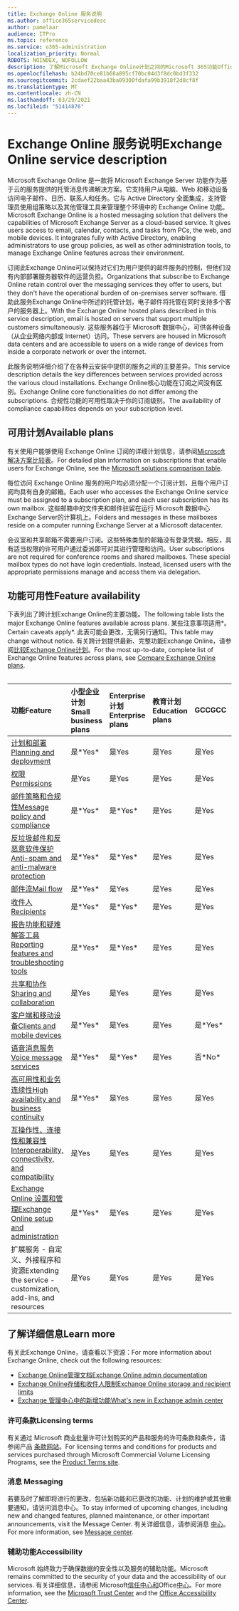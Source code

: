 ```yaml
---
title: Exchange Online 服务说明
ms.author: office365servicedesc
author: pamelaar
audience: ITPro
ms.topic: reference
ms.service: o365-administration
localization_priority: Normal
ROBOTS: NOINDEX, NOFOLLOW
description: 了解Microsoft Exchange Online计划之间的Microsoft 365功能Office 365可用性。
ms.openlocfilehash: b24bd70ce81b68a895cf70bc04d3f8dc0bd3f332
ms.sourcegitcommit: 2cdaef22baa43ba09300fdafa99b3918f2d8cf8f
ms.translationtype: MT
ms.contentlocale: zh-CN
ms.lasthandoff: 03/29/2021
ms.locfileid: "51414876"
---
```

# <a name="exchange-online-service-description"></a><span data-ttu-id="f12b6-103">Exchange Online 服务说明</span><span class="sxs-lookup"><span data-stu-id="f12b6-103">Exchange Online service description</span></span>

<span data-ttu-id="f12b6-p101">Microsoft Exchange Online 是一款将 Microsoft Exchange Server 功能作为基于云的服务提供的托管消息传递解决方案。它支持用户从电脑、Web 和移动设备访问电子邮件、日历、联系人和任务。它与 Active Directory 全面集成，支持管理员使用组策略以及其他管理工具来管理整个环境中的 Exchange Online 功能。</span><span class="sxs-lookup"><span data-stu-id="f12b6-p101">Microsoft Exchange Online is a hosted messaging solution that delivers the capabilities of Microsoft Exchange Server as a cloud-based service. It gives users access to email, calendar, contacts, and tasks from PCs, the web, and mobile devices. It integrates fully with Active Directory, enabling administrators to use group policies, as well as other administration tools, to manage Exchange Online features across their environment.</span></span>
  
<span data-ttu-id="f12b6-107">订阅此Exchange Online可以保持对它们为用户提供的邮件服务的控制，但他们没有内部部署服务器软件的运营负担。</span><span class="sxs-lookup"><span data-stu-id="f12b6-107">Organizations that subscribe to Exchange Online retain control over the messaging services they offer to users, but they don't have the operational burden of on-premises server software.</span></span> <span data-ttu-id="f12b6-108">借助此服务Exchange Online中所述的托管计划，电子邮件将托管在同时支持多个客户的服务器上。</span><span class="sxs-lookup"><span data-stu-id="f12b6-108">With the Exchange Online hosted plans described in this service description, email is hosted on servers that support multiple customers simultaneously.</span></span> <span data-ttu-id="f12b6-109">这些服务器位于 Microsoft 数据中心，可供各种设备（从企业网络内部或 Internet）访问。</span><span class="sxs-lookup"><span data-stu-id="f12b6-109">These servers are housed in Microsoft data centers and are accessible to users on a wide range of devices from inside a corporate network or over the internet.</span></span>

<span data-ttu-id="f12b6-110">此服务说明详细介绍了在各种云安装中提供的服务之间的主要差异。</span><span class="sxs-lookup"><span data-stu-id="f12b6-110">This service description details the key differences between services provided across the various cloud installations.</span></span> <span data-ttu-id="f12b6-111">Exchange Online核心功能在订阅之间没有区别。</span><span class="sxs-lookup"><span data-stu-id="f12b6-111">Exchange Online core functionalities do not differ among the subscriptions.</span></span> <span data-ttu-id="f12b6-112">合规性功能的可用性取决于你的订阅级别。</span><span class="sxs-lookup"><span data-stu-id="f12b6-112">The availability of compliance capabilities depends on your subscription level.</span></span>
  
## <a name="available-plans"></a><span data-ttu-id="f12b6-113">可用计划</span><span class="sxs-lookup"><span data-stu-id="f12b6-113">Available plans</span></span>

<span data-ttu-id="f12b6-114">有关使用户能够使用 Exchange Online 订阅的详细计划信息，请参阅[Microsoft 解决方案比较表](https://go.microsoft.com/fwlink/?linkid=2139145)。</span><span class="sxs-lookup"><span data-stu-id="f12b6-114">For detailed plan information on subscriptions that enable users for Exchange Online, see the [Microsoft solutions comparison table](https://go.microsoft.com/fwlink/?linkid=2139145).</span></span>

<span data-ttu-id="f12b6-115">每位访问 Exchange Online 服务的用户均必须分配一个订阅计划，且每个用户订阅均具有自身的邮箱。</span><span class="sxs-lookup"><span data-stu-id="f12b6-115">Each user who accesses the Exchange Online service must be assigned to a subscription plan, and each user subscription has its own mailbox.</span></span> <span data-ttu-id="f12b6-116">这些邮箱中的文件夹和邮件驻留在运行 Microsoft 数据中心Exchange Server的计算机上。</span><span class="sxs-lookup"><span data-stu-id="f12b6-116">Folders and messages in these mailboxes reside on a computer running Exchange Server at a Microsoft datacenter.</span></span>
  
<span data-ttu-id="f12b6-p105">会议室和共享邮箱不需要用户订阅。这些特殊类型的邮箱没有登录凭据。相反，具有适当权限的许可用户通过委派即可对其进行管理和访问。</span><span class="sxs-lookup"><span data-stu-id="f12b6-p105">User subscriptions are not required for conference rooms and shared mailboxes. These special mailbox types do not have login credentials. Instead, licensed users with the appropriate permissions manage and access them via delegation.</span></span>

## <a name="feature-availability"></a><span data-ttu-id="f12b6-120">功能可用性</span><span class="sxs-lookup"><span data-stu-id="f12b6-120">Feature availability</span></span>

<span data-ttu-id="f12b6-121">下表列出了跨计划Exchange Online的主要功能。</span><span class="sxs-lookup"><span data-stu-id="f12b6-121">The following table lists the major Exchange Online features available across plans.</span></span> <span data-ttu-id="f12b6-122">某些注意事项适用\*。</span><span class="sxs-lookup"><span data-stu-id="f12b6-122">Certain caveats apply\*.</span></span> <span data-ttu-id="f12b6-123">此表可能会更改，无需另行通知。</span><span class="sxs-lookup"><span data-stu-id="f12b6-123">This table may change without notice.</span></span> <span data-ttu-id="f12b6-124">有关跨计划提供最新、完整功能Exchange Online，请参阅[比较Exchange Online计划](https://www.microsoft.com/microsoft-365/exchange/compare-microsoft-exchange-online-plans)。</span><span class="sxs-lookup"><span data-stu-id="f12b6-124">For the most up-to-date, complete list of Exchange Online features across plans, see [Compare Exchange Online plans](https://www.microsoft.com/microsoft-365/exchange/compare-microsoft-exchange-online-plans).</span></span><br><br>
  
| <span data-ttu-id="f12b6-125">功能</span><span class="sxs-lookup"><span data-stu-id="f12b6-125">Feature</span></span> | <span data-ttu-id="f12b6-126">小型企业计划</span><span class="sxs-lookup"><span data-stu-id="f12b6-126">Small business plans</span></span> | <span data-ttu-id="f12b6-127">Enterprise计划</span><span class="sxs-lookup"><span data-stu-id="f12b6-127">Enterprise plans</span></span> | <span data-ttu-id="f12b6-128">教育计划</span><span class="sxs-lookup"><span data-stu-id="f12b6-128">Education plans</span></span> | <span data-ttu-id="f12b6-129">GCC</span><span class="sxs-lookup"><span data-stu-id="f12b6-129">GCC</span></span> | <span data-ttu-id="f12b6-130">GCC-High</span><span class="sxs-lookup"><span data-stu-id="f12b6-130">GCC-High</span></span> | <span data-ttu-id="f12b6-131">DOD</span><span class="sxs-lookup"><span data-stu-id="f12b6-131">DOD</span></span> | 
|:-----|:-----|:-----|:-----|:-----|:-----|:-----|
|[<span data-ttu-id="f12b6-132">计划和部署</span><span class="sxs-lookup"><span data-stu-id="f12b6-132">Planning and deployment</span></span>](planning-and-deployment.md)|<span data-ttu-id="f12b6-133">是\*</span><span class="sxs-lookup"><span data-stu-id="f12b6-133">Yes\*</span></span>|<span data-ttu-id="f12b6-134">是</span><span class="sxs-lookup"><span data-stu-id="f12b6-134">Yes</span></span>|<span data-ttu-id="f12b6-135">是</span><span class="sxs-lookup"><span data-stu-id="f12b6-135">Yes</span></span>|<span data-ttu-id="f12b6-136">是</span><span class="sxs-lookup"><span data-stu-id="f12b6-136">Yes</span></span>|<span data-ttu-id="f12b6-137">是</span><span class="sxs-lookup"><span data-stu-id="f12b6-137">Yes</span></span>|<span data-ttu-id="f12b6-138">是</span><span class="sxs-lookup"><span data-stu-id="f12b6-138">Yes</span></span>|
|[<span data-ttu-id="f12b6-139">权限</span><span class="sxs-lookup"><span data-stu-id="f12b6-139">Permissions</span></span>](permissions.md)|<span data-ttu-id="f12b6-140">是</span><span class="sxs-lookup"><span data-stu-id="f12b6-140">Yes</span></span>|<span data-ttu-id="f12b6-141">是</span><span class="sxs-lookup"><span data-stu-id="f12b6-141">Yes</span></span>|<span data-ttu-id="f12b6-142">是</span><span class="sxs-lookup"><span data-stu-id="f12b6-142">Yes</span></span>|<span data-ttu-id="f12b6-143">是</span><span class="sxs-lookup"><span data-stu-id="f12b6-143">Yes</span></span>|<span data-ttu-id="f12b6-144">是</span><span class="sxs-lookup"><span data-stu-id="f12b6-144">Yes</span></span>|<span data-ttu-id="f12b6-145">是</span><span class="sxs-lookup"><span data-stu-id="f12b6-145">Yes</span></span>|
|[<span data-ttu-id="f12b6-146">邮件策略和合规性</span><span class="sxs-lookup"><span data-stu-id="f12b6-146">Message policy and compliance</span></span>](message-policy-and-compliance.md)|<span data-ttu-id="f12b6-147">是\*</span><span class="sxs-lookup"><span data-stu-id="f12b6-147">Yes\*</span></span>|<span data-ttu-id="f12b6-148">是\*</span><span class="sxs-lookup"><span data-stu-id="f12b6-148">Yes\*</span></span>|<span data-ttu-id="f12b6-149">是</span><span class="sxs-lookup"><span data-stu-id="f12b6-149">Yes</span></span>|<span data-ttu-id="f12b6-150">是</span><span class="sxs-lookup"><span data-stu-id="f12b6-150">Yes</span></span>|<span data-ttu-id="f12b6-151">是</span><span class="sxs-lookup"><span data-stu-id="f12b6-151">Yes</span></span>|<span data-ttu-id="f12b6-152">是</span><span class="sxs-lookup"><span data-stu-id="f12b6-152">Yes</span></span>|
|[<span data-ttu-id="f12b6-153">反垃圾邮件和反恶意软件保护</span><span class="sxs-lookup"><span data-stu-id="f12b6-153">Anti-spam and anti-malware protection</span></span>](anti-spam-and-anti-malware-protection.md)|<span data-ttu-id="f12b6-154">是\*</span><span class="sxs-lookup"><span data-stu-id="f12b6-154">Yes\*</span></span>|<span data-ttu-id="f12b6-155">是\*</span><span class="sxs-lookup"><span data-stu-id="f12b6-155">Yes\*</span></span>|<span data-ttu-id="f12b6-156">是</span><span class="sxs-lookup"><span data-stu-id="f12b6-156">Yes</span></span>|<span data-ttu-id="f12b6-157">是</span><span class="sxs-lookup"><span data-stu-id="f12b6-157">Yes</span></span>|<span data-ttu-id="f12b6-158">是</span><span class="sxs-lookup"><span data-stu-id="f12b6-158">Yes</span></span>|<span data-ttu-id="f12b6-159">是</span><span class="sxs-lookup"><span data-stu-id="f12b6-159">Yes</span></span>|
|[<span data-ttu-id="f12b6-160">邮件流</span><span class="sxs-lookup"><span data-stu-id="f12b6-160">Mail flow</span></span>](mail-flow.md)|<span data-ttu-id="f12b6-161">是\*</span><span class="sxs-lookup"><span data-stu-id="f12b6-161">Yes\*</span></span>|<span data-ttu-id="f12b6-162">是</span><span class="sxs-lookup"><span data-stu-id="f12b6-162">Yes</span></span>|<span data-ttu-id="f12b6-163">是</span><span class="sxs-lookup"><span data-stu-id="f12b6-163">Yes</span></span>|<span data-ttu-id="f12b6-164">是</span><span class="sxs-lookup"><span data-stu-id="f12b6-164">Yes</span></span>|<span data-ttu-id="f12b6-165">是</span><span class="sxs-lookup"><span data-stu-id="f12b6-165">Yes</span></span>|<span data-ttu-id="f12b6-166">是</span><span class="sxs-lookup"><span data-stu-id="f12b6-166">Yes</span></span>|
|[<span data-ttu-id="f12b6-167">收件人</span><span class="sxs-lookup"><span data-stu-id="f12b6-167">Recipients</span></span>](recipients.md)|<span data-ttu-id="f12b6-168">是\*</span><span class="sxs-lookup"><span data-stu-id="f12b6-168">Yes\*</span></span>|<span data-ttu-id="f12b6-169">是\*</span><span class="sxs-lookup"><span data-stu-id="f12b6-169">Yes\*</span></span>|<span data-ttu-id="f12b6-170">是</span><span class="sxs-lookup"><span data-stu-id="f12b6-170">Yes</span></span>|<span data-ttu-id="f12b6-171">是</span><span class="sxs-lookup"><span data-stu-id="f12b6-171">Yes</span></span>|<span data-ttu-id="f12b6-172">是\*</span><span class="sxs-lookup"><span data-stu-id="f12b6-172">Yes\*</span></span>|<span data-ttu-id="f12b6-173">是\*</span><span class="sxs-lookup"><span data-stu-id="f12b6-173">Yes\*</span></span>|
|[<span data-ttu-id="f12b6-174">报告功能和疑难解答工具</span><span class="sxs-lookup"><span data-stu-id="f12b6-174">Reporting features and troubleshooting tools</span></span>](reporting-features-and-troubleshooting-tools.md)|<span data-ttu-id="f12b6-175">是\*</span><span class="sxs-lookup"><span data-stu-id="f12b6-175">Yes\*</span></span>|<span data-ttu-id="f12b6-176">是\*</span><span class="sxs-lookup"><span data-stu-id="f12b6-176">Yes\*</span></span>|<span data-ttu-id="f12b6-177">是</span><span class="sxs-lookup"><span data-stu-id="f12b6-177">Yes</span></span>|<span data-ttu-id="f12b6-178">是</span><span class="sxs-lookup"><span data-stu-id="f12b6-178">Yes</span></span>|<span data-ttu-id="f12b6-179">是\*</span><span class="sxs-lookup"><span data-stu-id="f12b6-179">Yes\*</span></span>|<span data-ttu-id="f12b6-180">是\*</span><span class="sxs-lookup"><span data-stu-id="f12b6-180">Yes\*</span></span>|
|[<span data-ttu-id="f12b6-181">共享和协作</span><span class="sxs-lookup"><span data-stu-id="f12b6-181">Sharing and collaboration</span></span>](sharing-and-collaboration.md)|<span data-ttu-id="f12b6-182">是</span><span class="sxs-lookup"><span data-stu-id="f12b6-182">Yes</span></span>|<span data-ttu-id="f12b6-183">是</span><span class="sxs-lookup"><span data-stu-id="f12b6-183">Yes</span></span>|<span data-ttu-id="f12b6-184">是</span><span class="sxs-lookup"><span data-stu-id="f12b6-184">Yes</span></span>|<span data-ttu-id="f12b6-185">是</span><span class="sxs-lookup"><span data-stu-id="f12b6-185">Yes</span></span>|<span data-ttu-id="f12b6-186">是</span><span class="sxs-lookup"><span data-stu-id="f12b6-186">Yes</span></span>|<span data-ttu-id="f12b6-187">是</span><span class="sxs-lookup"><span data-stu-id="f12b6-187">Yes</span></span>|
|[<span data-ttu-id="f12b6-188">客户端和移动设备</span><span class="sxs-lookup"><span data-stu-id="f12b6-188">Clients and mobile devices</span></span>](clients-and-mobile-devices.md)|<span data-ttu-id="f12b6-189">是\*</span><span class="sxs-lookup"><span data-stu-id="f12b6-189">Yes\*</span></span>|<span data-ttu-id="f12b6-190">是</span><span class="sxs-lookup"><span data-stu-id="f12b6-190">Yes</span></span>|<span data-ttu-id="f12b6-191">是</span><span class="sxs-lookup"><span data-stu-id="f12b6-191">Yes</span></span>|<span data-ttu-id="f12b6-192">是\*</span><span class="sxs-lookup"><span data-stu-id="f12b6-192">Yes\*</span></span>|<span data-ttu-id="f12b6-193">是\*</span><span class="sxs-lookup"><span data-stu-id="f12b6-193">Yes\*</span></span>|<span data-ttu-id="f12b6-194">是\*</span><span class="sxs-lookup"><span data-stu-id="f12b6-194">Yes\*</span></span>|
|[<span data-ttu-id="f12b6-195">语音消息服务</span><span class="sxs-lookup"><span data-stu-id="f12b6-195">Voice message services</span></span>](voice-message-services.md)|<span data-ttu-id="f12b6-196">是\*</span><span class="sxs-lookup"><span data-stu-id="f12b6-196">Yes\*</span></span>|<span data-ttu-id="f12b6-197">是\*</span><span class="sxs-lookup"><span data-stu-id="f12b6-197">Yes\*</span></span>|<span data-ttu-id="f12b6-198">是</span><span class="sxs-lookup"><span data-stu-id="f12b6-198">Yes</span></span>|<span data-ttu-id="f12b6-199">否\*</span><span class="sxs-lookup"><span data-stu-id="f12b6-199">No\*</span></span>|<span data-ttu-id="f12b6-200">否\*</span><span class="sxs-lookup"><span data-stu-id="f12b6-200">No\*</span></span>|<span data-ttu-id="f12b6-201">否\*</span><span class="sxs-lookup"><span data-stu-id="f12b6-201">No\*</span></span>|
|[<span data-ttu-id="f12b6-202">高可用性和业务连续性</span><span class="sxs-lookup"><span data-stu-id="f12b6-202">High availability and business continuity</span></span>](high-availability-and-business-continuity.md)|<span data-ttu-id="f12b6-203">是\*</span><span class="sxs-lookup"><span data-stu-id="f12b6-203">Yes\*</span></span>|<span data-ttu-id="f12b6-204">是</span><span class="sxs-lookup"><span data-stu-id="f12b6-204">Yes</span></span>|<span data-ttu-id="f12b6-205">是</span><span class="sxs-lookup"><span data-stu-id="f12b6-205">Yes</span></span>|<span data-ttu-id="f12b6-206">是</span><span class="sxs-lookup"><span data-stu-id="f12b6-206">Yes</span></span>|<span data-ttu-id="f12b6-207">是</span><span class="sxs-lookup"><span data-stu-id="f12b6-207">Yes</span></span>|<span data-ttu-id="f12b6-208">是</span><span class="sxs-lookup"><span data-stu-id="f12b6-208">Yes</span></span>|
|[<span data-ttu-id="f12b6-209">互操作性、连接性和兼容性</span><span class="sxs-lookup"><span data-stu-id="f12b6-209">Interoperability, connectivity, and compatibility</span></span>](interoperability-connectivity-and-compatibility.md)|<span data-ttu-id="f12b6-210">是</span><span class="sxs-lookup"><span data-stu-id="f12b6-210">Yes</span></span>|<span data-ttu-id="f12b6-211">是</span><span class="sxs-lookup"><span data-stu-id="f12b6-211">Yes</span></span>|<span data-ttu-id="f12b6-212">是</span><span class="sxs-lookup"><span data-stu-id="f12b6-212">Yes</span></span>|<span data-ttu-id="f12b6-213">是</span><span class="sxs-lookup"><span data-stu-id="f12b6-213">Yes</span></span>|<span data-ttu-id="f12b6-214">是</span><span class="sxs-lookup"><span data-stu-id="f12b6-214">Yes</span></span>|<span data-ttu-id="f12b6-215">是</span><span class="sxs-lookup"><span data-stu-id="f12b6-215">Yes</span></span>|
|[<span data-ttu-id="f12b6-216">Exchange Online 设置和管理</span><span class="sxs-lookup"><span data-stu-id="f12b6-216">Exchange Online setup and administration</span></span>](exchange-online-setup-and-administration.md)|<span data-ttu-id="f12b6-217">是\*</span><span class="sxs-lookup"><span data-stu-id="f12b6-217">Yes\*</span></span>|<span data-ttu-id="f12b6-218">是</span><span class="sxs-lookup"><span data-stu-id="f12b6-218">Yes</span></span>|<span data-ttu-id="f12b6-219">是</span><span class="sxs-lookup"><span data-stu-id="f12b6-219">Yes</span></span>|<span data-ttu-id="f12b6-220">是</span><span class="sxs-lookup"><span data-stu-id="f12b6-220">Yes</span></span>|<span data-ttu-id="f12b6-221">是</span><span class="sxs-lookup"><span data-stu-id="f12b6-221">Yes</span></span>|<span data-ttu-id="f12b6-222">是\*</span><span class="sxs-lookup"><span data-stu-id="f12b6-222">Yes\*</span></span>|
|<span data-ttu-id="f12b6-223">扩展服务 - 自定义、外接程序和资源</span><span class="sxs-lookup"><span data-stu-id="f12b6-223">Extending the service - customization, add-ins, and resources</span></span>|<span data-ttu-id="f12b6-224">是</span><span class="sxs-lookup"><span data-stu-id="f12b6-224">Yes</span></span>|<span data-ttu-id="f12b6-225">是</span><span class="sxs-lookup"><span data-stu-id="f12b6-225">Yes</span></span>|<span data-ttu-id="f12b6-226">是</span><span class="sxs-lookup"><span data-stu-id="f12b6-226">Yes</span></span>|<span data-ttu-id="f12b6-227">是</span><span class="sxs-lookup"><span data-stu-id="f12b6-227">Yes</span></span>|<span data-ttu-id="f12b6-228">是</span><span class="sxs-lookup"><span data-stu-id="f12b6-228">Yes</span></span>|<span data-ttu-id="f12b6-229">是</span><span class="sxs-lookup"><span data-stu-id="f12b6-229">Yes</span></span>|

## <a name="learn-more"></a><span data-ttu-id="f12b6-230">了解详细信息</span><span class="sxs-lookup"><span data-stu-id="f12b6-230">Learn more</span></span>

<span data-ttu-id="f12b6-231">有关此Exchange Online，请查看以下资源：</span><span class="sxs-lookup"><span data-stu-id="f12b6-231">For more information about Exchange Online, check out the following resources:</span></span>

- [<span data-ttu-id="f12b6-232">Exchange Online管理文档</span><span class="sxs-lookup"><span data-stu-id="f12b6-232">Exchange Online admin documentation</span></span>](/exchange/exchange-online)
- [<span data-ttu-id="f12b6-233">Exchange Online存储和收件人限制</span><span class="sxs-lookup"><span data-stu-id="f12b6-233">Exchange Online storage and recipient limits</span></span>](exchange-online-limits.md)
- [<span data-ttu-id="f12b6-234">Exchange 管理中心中的新增功能</span><span class="sxs-lookup"><span data-stu-id="f12b6-234">What's new in Exchange admin center</span></span>](/exchange/whats-new)

### <a name="licensing-terms"></a><span data-ttu-id="f12b6-235">许可条款</span><span class="sxs-lookup"><span data-stu-id="f12b6-235">Licensing terms</span></span>

<span data-ttu-id="f12b6-236">有关通过 Microsoft 商业批量许可计划购买的产品和服务的许可条款和条件，请参阅产品 [条款网站](https://www.microsoft.com/licensing/terms/)。</span><span class="sxs-lookup"><span data-stu-id="f12b6-236">For licensing terms and conditions for products and services purchased through Microsoft Commercial Volume Licensing Programs, see the [Product Terms site](https://www.microsoft.com/licensing/terms/).</span></span> 

### <a name="messaging"></a><span data-ttu-id="f12b6-237">消息 </span><span class="sxs-lookup"><span data-stu-id="f12b6-237">Messaging</span></span>

<span data-ttu-id="f12b6-238">若要及时了解即将进行的更改，包括新功能和已更改的功能、计划的维护或其他重要通知，请访问消息中心。</span><span class="sxs-lookup"><span data-stu-id="f12b6-238">To stay informed of upcoming changes, including new and changed features, planned maintenance, or other important announcements, visit the Message Center.</span></span> <span data-ttu-id="f12b6-239">有关详细信息，请参阅消息 [中心](/microsoft-365/admin/manage/message-center)。</span><span class="sxs-lookup"><span data-stu-id="f12b6-239">For more information, see [Message center](/microsoft-365/admin/manage/message-center).</span></span>

### <a name="accessibility"></a><span data-ttu-id="f12b6-240">辅助功能</span><span class="sxs-lookup"><span data-stu-id="f12b6-240">Accessibility</span></span>

<span data-ttu-id="f12b6-241">Microsoft 始终致力于确保数据的安全性以及服务的辅助功能。</span><span class="sxs-lookup"><span data-stu-id="f12b6-241">Microsoft remains committed to the security of your data and the accessibility of our services.</span></span> <span data-ttu-id="f12b6-242">有关详细信息，请参阅 Microsoft[信任中心和](https://www.microsoft.com/trust-center)Office[中心](https://support.office.com/article/ecab0fcf-d143-4fe8-a2ff-6cd596bddc6d)。</span><span class="sxs-lookup"><span data-stu-id="f12b6-242">For more information, see the [Microsoft Trust Center](https://www.microsoft.com/trust-center) and the [Office Accessibility Center](https://support.office.com/article/ecab0fcf-d143-4fe8-a2ff-6cd596bddc6d).</span></span>
